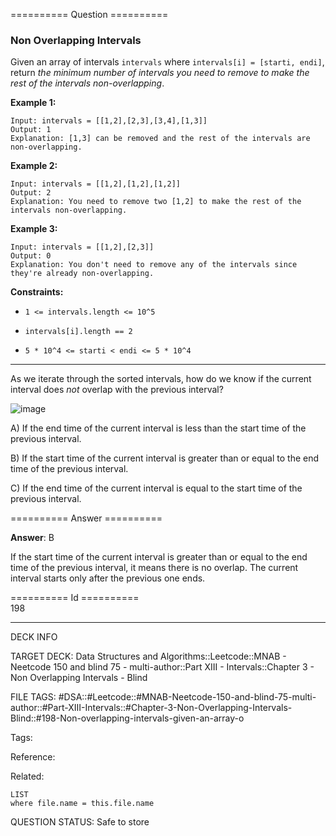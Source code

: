========== Question ==========  

### Non Overlapping Intervals

Given an array of intervals `intervals` where `intervals[i] = [starti, endi]`, return _the minimum number of intervals you need to remove to make the rest of the intervals non-overlapping_.

**Example 1:**

```
Input: intervals = [[1,2],[2,3],[3,4],[1,3]]
Output: 1
Explanation: [1,3] can be removed and the rest of the intervals are non-overlapping.
```

**Example 2:**

```
Input: intervals = [[1,2],[1,2],[1,2]]
Output: 2
Explanation: You need to remove two [1,2] to make the rest of the intervals non-overlapping.
```

**Example 3:**

```
Input: intervals = [[1,2],[2,3]]
Output: 0
Explanation: You don't need to remove any of the intervals since they're already non-overlapping.
```

**Constraints:**

-   `1 <= intervals.length <= 10^5`

-   `intervals[i].length == 2`

-   `5 * 10^4 <= starti < endi <= 5 * 10^4`

---

As we iterate through the sorted intervals, how do we know if the current interval does _not_ overlap with the previous interval?

![image](https://imagedelivery.net/CLfkmk9Wzy8_9HRyug4EVA/4ba3ef8f-eb81-465b-3c7b-741329d31a00/public)

A) If the end time of the current interval is less than the start time of the previous interval.

B) If the start time of the current interval is greater than or equal to the end time of the previous interval.

C) If the end time of the current interval is equal to the start time of the previous interval.  

========== Answer ==========  

**Answer**: B

If the start time of the current interval is greater than or equal to the end time of the previous interval, it means there is no overlap. The current interval starts only after the previous one ends.

========== Id ==========  
198

---

DECK INFO

TARGET DECK: Data Structures and Algorithms::Leetcode::MNAB - Neetcode 150 and blind 75 - multi-author::Part XIII - Intervals::Chapter 3 - Non Overlapping Intervals - Blind

FILE TAGS: #DSA::#Leetcode::#MNAB-Neetcode-150-and-blind-75-multi-author::#Part-XIII-Intervals::#Chapter-3-Non-Overlapping-Intervals-Blind::#198-Non-overlapping-intervals-given-an-array-o

Tags:

Reference:

Related:

```dataview
LIST
where file.name = this.file.name
```

QUESTION STATUS: Safe to store
